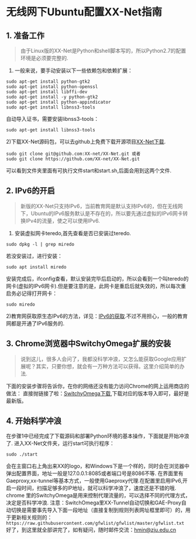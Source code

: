 # 无线网下Ubuntu配置XX-Net指南

## 1. 准备工作
> 由于Linux版的XX-Net是Python和shell脚本写的，所以Python2.7的配置环境是必须要完整的.

1) 一般来说，要手动安装以下一些依赖包和依赖扩展：

```shell
sudo apt-get install python-gtk2
sudo apt-get install python-openssl
sudo apt-get install libffi-dev
sudo apt-get install -y python-gtk2
sudo apt-get install python-appindicator
sudo apt-get install libnss3-tools
```
自动导入证书，需要安装libnss3-tools：
```shell
sudo apt-get install libnss3-tools
```
2)下载XX-Net源码包，可以去github上免费下载开源项目[XX-Net下载](https://github.com/XX-net/XX-Net/).
```shell
sudo git clone git@github.com:XX-net/XX-Net.git 或者 
sudo git clone https://github.com/XX-net/XX-Net.git
```
可以看到文件夹里面有可执行文件start和start.sh,后面会用到这两个文件.

## 2. IPv6的开启
> 新版的XX-Net只支持IPv6，当前教育网是默认支持IPv6的，但在无线网下，Ubuntu的IPv6服务默认是不存在的，所以要先通过虚拟的IPv6网卡转换IPv4的流量，使之可以使用IPv6.

1) 安装虚拟网卡teredo,首先查看是否已安装过teredo.
```shell
sudo dpkg -l | grep miredo
```
若没安装过，进行安装：
```shell
sudo apt install miredo
```
安装完成后，ifconfig查看，默认安装完毕后启动的，所以会看到一个叫teredo的网卡(虚拟的IPv6网卡).但是要注意的是，此网卡是重启后就失效的，所以每次重启务必记得打开网卡：
```shell
sudo miredo
```
2)教育网获取原生态IPv6的方法，详见：[IPv6的获取](https://github.com/tuna/ipv6.tsinghua.edu.cn/blob/master/isatap.md).不过不用担心，一般的教育网都是开通了IPv6服务的.

## 3. Chrome浏览器中SwitchyOmega扩展的安装
> 说到这儿，很多人会问了，我都没科学冲浪，又怎么能获取Google应用扩展呢？其实，只要你想，就会有一万种方法可以获得。这里介绍简单的办法.

下面的安装步骤将告诉你，在你的网络还没有能力访问Chrome的网上运用商店的做法：
直接抛链接了啦：[SwitchyOmega下载](https://github.com/FelisCatus/SwitchyOmega/releases),下载对应的版本导入即可，最好是最新版。
## 4. 开始科学冲浪
在步骤1中已经完成了下载源码和部署Python环境的基本操作，下面就是开始冲浪了.
进入XX-Net文件夹，运行start可执行程序：
```shell
sudo ./start
```
会在主窗口右上角出来XX的logo，和Windows下是一个样的，同时会在浏览器中弹出配置界面，地址一般是127.0.0.1:8085或者端口号是8086不等.
在界面里有Gaeproxy,xx-tunnel等基本方式，一般使用Gaeproxy代理.在配置里启用IPv6,开启一段时间，扫描足够多的IP地址，就可以科学冲浪了，速度还是不错的哦.
chrome 里的SwitchyOmega是用来控制代理流量的，可以选择不同的代理方式，决定是否科学冲浪.
注意：SwitchOmega里XX-Tunnel自动切换和GAE-Proxy自动切换是需要事先导入下面一段地址（直接复制到规则列表网址框里即可）的，用于更新相关规则的： ```https://raw.githubusercontent.com/gfwlist/gfwlist/master/gfwlist.txt```
好了，到这里就全部讲完了，如有疑问，随时邮件交流：hmin@zju.edu.cn

